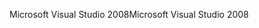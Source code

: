 <span data-ttu-id="a65eb-101">Microsoft Visual Studio 2008</span><span class="sxs-lookup"><span data-stu-id="a65eb-101">Microsoft Visual Studio 2008</span></span>